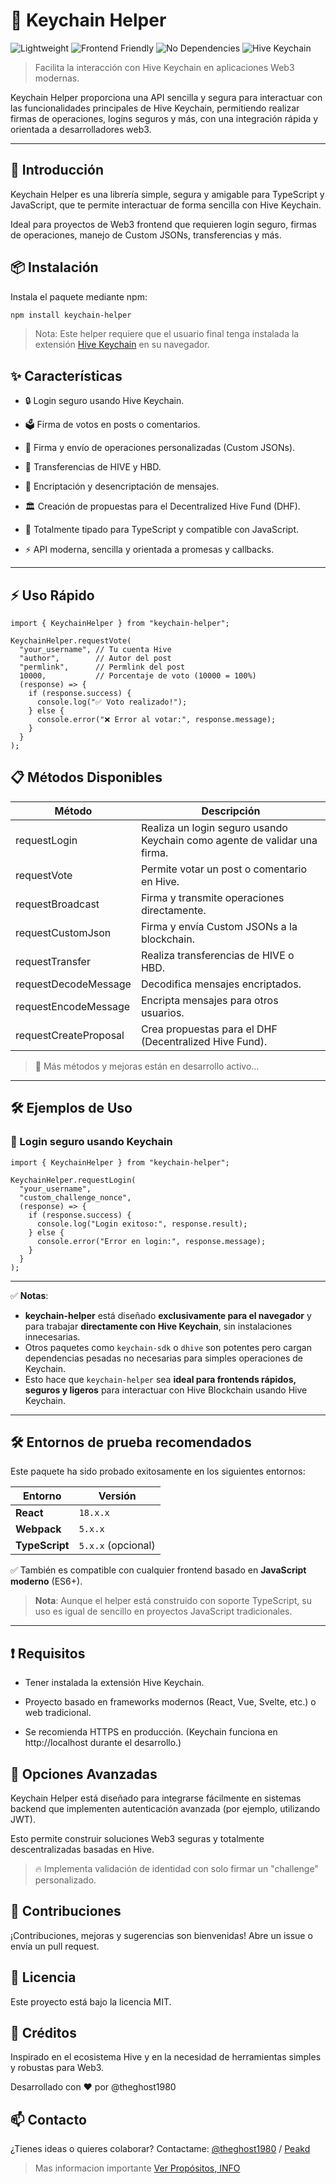 # 🔑 Keychain Helper

![Lightweight](https://img.shields.io/badge/lightweight-yes-brightgreen)
![Frontend Friendly](https://img.shields.io/badge/frontend-friendly-blue)
![No Dependencies](https://img.shields.io/badge/dependencies-none-green)
![Hive Keychain](https://img.shields.io/badge/hive-keychain-red)

> Facilita la interacción con Hive Keychain en aplicaciones Web3 modernas.

Keychain Helper proporciona una API sencilla y segura para interactuar con las funcionalidades principales de Hive Keychain, permitiendo realizar firmas de operaciones, logins seguros y más, con una integración rápida y orientada a desarrolladores web3.

---

## 🚀 Introducción

Keychain Helper es una librería simple, segura y amigable para TypeScript y JavaScript, que te permite interactuar de forma sencilla con Hive Keychain.

Ideal para proyectos de Web3 frontend que requieren login seguro, firmas de operaciones, manejo de Custom JSONs, transferencias y más.

## 📦 Instalación

Instala el paquete mediante npm:

```bash
npm install keychain-helper
```

> Nota: Este helper requiere que el usuario final tenga instalada la extensión [Hive Keychain](https://hive-keychain.com/) en su navegador.

## ✨ Características

- 🔒 Login seguro usando Hive Keychain.

- 🗳️ Firma de votos en posts o comentarios.

- 📝 Firma y envío de operaciones personalizadas (Custom JSONs).

- 💸 Transferencias de HIVE y HBD.

- 🔐 Encriptación y desencriptación de mensajes.

- 🏛️ Creación de propuestas para el Decentralized Hive Fund (DHF).

- 🧩 Totalmente tipado para TypeScript y compatible con JavaScript.

- ⚡ API moderna, sencilla y orientada a promesas y callbacks.

---

## ⚡ Uso Rápido

```
import { KeychainHelper } from "keychain-helper";

KeychainHelper.requestVote(
  "your_username", // Tu cuenta Hive
  "author",        // Autor del post
  "permlink",      // Permlink del post
  10000,           // Porcentaje de voto (10000 = 100%)
  (response) => {
    if (response.success) {
      console.log("✅ Voto realizado!");
    } else {
      console.error("❌ Error al votar:", response.message);
    }
  }
);
```

## 📋 Métodos Disponibles

<small>

| Método                | Descripción                                                               |
| --------------------- | ------------------------------------------------------------------------- |
| requestLogin          | Realiza un login seguro usando Keychain como agente de validar una firma. |
| requestVote           | Permite votar un post o comentario en Hive.                               |
| requestBroadcast      | Firma y transmite operaciones directamente.                               |
| requestCustomJson     | Firma y envía Custom JSONs a la blockchain.                               |
| requestTransfer       | Realiza transferencias de HIVE o HBD.                                     |
| requestDecodeMessage  | Decodifica mensajes encriptados.                                          |
| requestEncodeMessage  | Encripta mensajes para otros usuarios.                                    |
| requestCreateProposal | Crea propuestas para el DHF (Decentralized Hive Fund).                    |

</small>

> 🚧 Más métodos y mejoras están en desarrollo activo...

---

## 🛠️ Ejemplos de Uso

### 🔐 Login seguro usando Keychain

```
import { KeychainHelper } from "keychain-helper";

KeychainHelper.requestLogin(
  "your_username",
  "custom_challenge_nonce",
  (response) => {
    if (response.success) {
      console.log("Login exitoso:", response.result);
    } else {
      console.error("Error en login:", response.message);
    }
  }
);
```

---

✅ **Notas**:

- **keychain-helper** está diseñado **exclusivamente para el navegador** y para trabajar **directamente con Hive Keychain**, sin instalaciones innecesarias.
- Otros paquetes como `keychain-sdk` o `dhive` son potentes pero cargan dependencias pesadas no necesarias para simples operaciones de Keychain.
- Esto hace que `keychain-helper` sea **ideal para frontends rápidos, seguros y ligeros** para interactuar con Hive Blockchain usando Hive Keychain.

---

## 🛠️ Entornos de prueba recomendados

Este paquete ha sido probado exitosamente en los siguientes entornos:

| Entorno        | Versión            |
| -------------- | ------------------ |
| **React**      | `18.x.x`           |
| **Webpack**    | `5.x.x`            |
| **TypeScript** | `5.x.x` (opcional) |

✅ También es compatible con cualquier frontend basado en **JavaScript moderno** (ES6+).

> **Nota**: Aunque el helper está construido con soporte TypeScript, su uso es igual de sencillo en proyectos JavaScript tradicionales.

---

## ❗ Requisitos

- Tener instalada la extensión Hive Keychain.

- Proyecto basado en frameworks modernos (React, Vue, Svelte, etc.) o web tradicional.

- Se recomienda HTTPS en producción. (Keychain funciona en http://localhost durante el desarrollo.)

## 🔧 Opciones Avanzadas

Keychain Helper está diseñado para integrarse fácilmente en sistemas backend que implementen autenticación avanzada (por ejemplo, utilizando JWT).

Esto permite construir soluciones Web3 seguras y totalmente descentralizadas basadas en Hive.

> 🔥 Implementa validación de identidad con solo firmar un "challenge" personalizado.

## 🤝 Contribuciones

¡Contribuciones, mejoras y sugerencias son bienvenidas!
Abre un issue o envía un pull request.

## 📜 Licencia

Este proyecto está bajo la licencia MIT.

## 📣 Créditos

Inspirado en el ecosistema Hive y en la necesidad de herramientas simples y robustas para Web3.

Desarrollado con ❤️ por @theghost1980

## 📫 Contacto

¿Tienes ideas o quieres colaborar?
Contactame: [@theghost1980](https://github.com/theghost1980/) / [Peakd](https://peakd.com/@theghost1980)

> Mas informacion importante [Ver Propósitos, INFO](./INFO.md)
